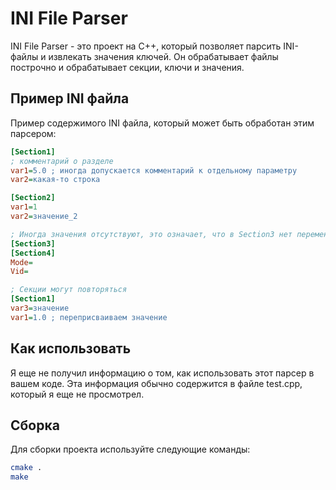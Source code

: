 # INI File Parser

INI File Parser - это проект на C++, который позволяет парсить INI-файлы и извлекать значения ключей. Он обрабатывает файлы построчно и обрабатывает секции, ключи и значения.

## Пример INI файла

Пример содержимого INI файла, который может быть обработан этим парсером:

```ini
[Section1]  
; комментарий о разделе  
var1=5.0 ; иногда допускается комментарий к отдельному параметру  
var2=какая-то строка  

[Section2]  
var1=1  
var2=значение_2  

; Иногда значения отсутствуют, это означает, что в Section3 нет переменных   
[Section3]  
[Section4]  
Mode=  
Vid=  

; Секции могут повторяться  
[Section1]  
var3=значение  
var1=1.0 ; переприсваиваем значение
```

## Как использовать

Я еще не получил информацию о том, как использовать этот парсер в вашем коде. Эта информация обычно содержится в файле test.cpp, который я еще не просмотрел.

## Сборка

Для сборки проекта используйте следующие команды:

```bash
cmake .
make
```
